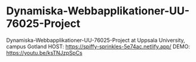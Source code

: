 # Dynamiska-Webbapplikationer-UU-76025-Project
Dynamiska-Webbapplikationer-UU-76025-Project at Uppsala University, campus Gotland
HOST: https://spiffy-sprinkles-5e74ac.netlify.app/
DEMO: https://youtu.be/ksTNJzpSpCs
